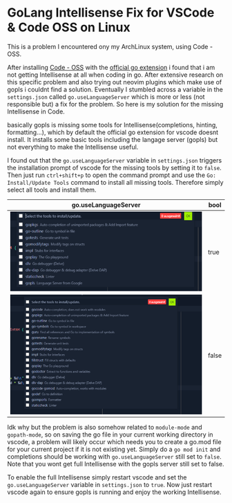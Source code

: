 # GoLang Intellisense Fix for VSCode & Code OSS on Linux
This is a problem I encountered ony my ArchLinux system, using Code - OSS.

After installing [Code - OSS](https://github.com/microsoft/vscode) with the [official go extension](https://code.visualstudio.com/docs/languages/go) i found that i am not getting Intellisense at all when coding in go. After extensive research on this specific problem and also trying out neovim plugins which make use of gopls i couldnt find a solution.
Eventually I stumbled across a variable in the `settings.json` called `go.useLanguageServer` which is more or less (not responsible but) a fix for the problem. So here is my solution for the missing Intellisense in Code.

basically gopls is missing some tools for Intellisense(completions, hinting, formatting...), which by default the official go extension for vscode doesnt install. It installs some basic tools including the langage server (gopls) but not everything to make the Intellisense useful.

I found out that the `go.useLanguageServer` variable in `settings.json` triggers the installation prompt of vscode for the missing tools by setting it to `false`.
Then just run `ctrl+shift+p` to open the command prompt and use the `Go: Install/Update Tools` command to install all missing tools. Therefore simply select all tools and install them.

|go.useLanguageServer|bool|
|---|---|
|![go.useLanguageServer-true.png](./go.useLanguageServer-true.png)|true|
|![go.useLanguageServer-false.png](./go.useLanguageServer-false.png)|false|

Idk why but the problem is also somehow related to `module-mode` and `gopath-mode`, so on saving the go file in your current working directory in vscode, a problem will likely occur which needs you to create a go.mod file for your current project if it is not existing yet. Simply do a `go mod init` and completions should be working with `go.useLanguageServer` still set to `false`. Note that you wont get full Intellisense with the gopls server still set to false.

To enable the full Intellisense simply restart vscode and set the `go.useLanguageServer` variable in `settings.json` to `true`. Now just restart vscode again to ensure gopls is running and enjoy the working Intellisense. 

